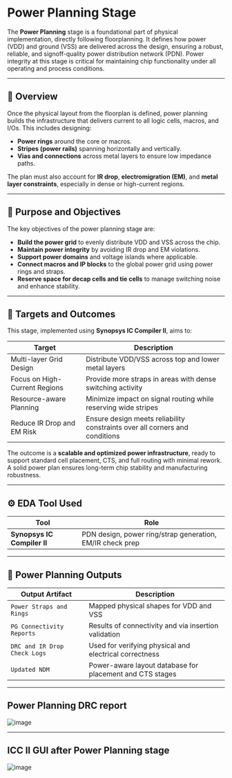 # Power Planning Stage

The **Power Planning** stage is a foundational part of physical implementation, directly following floorplanning. It defines how power (VDD) and ground (VSS) are delivered across the design, ensuring a robust, reliable, and signoff-quality power distribution network (PDN). Power integrity at this stage is critical for maintaining chip functionality under all operating and process conditions.

---

## 📌 Overview

Once the physical layout from the floorplan is defined, power planning builds the infrastructure that delivers current to all logic cells, macros, and I/Os. This includes designing:
- **Power rings** around the core or macros.
- **Stripes (power rails)** spanning horizontally and vertically.
- **Vias and connections** across metal layers to ensure low impedance paths.

The plan must also account for **IR drop**, **electromigration (EM)**, and **metal layer constraints**, especially in dense or high-current regions.

---

## 🎯 Purpose and Objectives

The key objectives of the power planning stage are:

-  **Build the power grid** to evenly distribute VDD and VSS across the chip.
-  **Maintain power integrity** by avoiding IR drop and EM violations.
-  **Support power domains** and voltage islands where applicable.
-  **Connect macros and IP blocks** to the global power grid using power rings and straps.
-  **Reserve space for decap cells and tie cells** to manage switching noise and enhance stability.

---

## 🎯 Targets and Outcomes

This stage, implemented using **Synopsys IC Compiler II**, aims to:

|  Target                                  | Description                                                                 |
|------------------------------------------|-----------------------------------------------------------------------------|
|  Multi-layer Grid Design                 | Distribute VDD/VSS across top and lower metal layers                        |
|  Focus on High-Current Regions           | Provide more straps in areas with dense switching activity                  |
|  Resource-aware Planning                 | Minimize impact on signal routing while reserving wide stripes              |
|  Reduce IR Drop and EM Risk              | Ensure design meets reliability constraints over all corners and conditions |

The outcome is a **scalable and optimized power infrastructure**, ready to support standard cell placement, CTS, and full routing with minimal rework. A solid power plan ensures long-term chip stability and manufacturing robustness.

---

## ⚙️ EDA Tool Used

| Tool                        | Role                                         |
|-----------------------------|----------------------------------------------|
| **Synopsys IC Compiler II** | PDN design, power ring/strap generation, EM/IR check prep |

---

## 🧾 Power Planning Outputs

| Output Artifact               | Description                                                                 |
|-------------------------------|-----------------------------------------------------------------------------|
| `Power Straps and Rings`      | Mapped physical shapes for VDD and VSS                                      |
| `PG Connectivity Reports`     | Results of connectivity and via insertion validation                        |
| `DRC and IR Drop Check Logs`  | Used for verifying physical and electrical correctness                      |
| `Updated NDM`                 | Power-aware layout database for placement and CTS stages                    |

---

## Power Planning DRC report

![image](https://github.com/user-attachments/assets/4d4115b5-b6d4-45c2-ae9e-50697b3f0cf9)

---

## ICC II GUI after Power Planning stage

![image](https://github.com/user-attachments/assets/6c34745d-2bfc-49cb-8cd8-8e0da8ffa2da)

